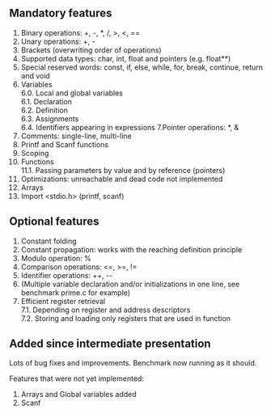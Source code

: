 ## Mandatory features

1. Binary operations: +, -, *, /, >, <, == <br>
2. Unary operations: +, -
3. Brackets (overwriting order of operations)
4. Supported data types: char, int, float and pointers (e.g. float**)
5. Special reserved words: const, if, else, while, for, break, continue, return and void
6. Variables<br>
   6.0. Local and global variables<br>
   6.1. Declaration<br>
   6.2. Definition<br>
   6.3. Assignments<br>
   6.4. Identifiers appearing in expressions
7.Pointer operations: *, &
8. Comments: single-line, multi-line
9. Printf and Scanf functions
10. Scoping
11. Functions<br>
    11.1. Passing parameters by value and by reference (pointers)
12. Optimizations: unreachable and dead code not implemented
13. Arrays
14. Import <stdio.h> (printf, scanf)

## Optional features

1. Constant folding
2. Constant propagation: works with the reaching definition principle
3. Modulo operation: %
4. Comparison operations: <=, >=, !=
5. Identifier operations: ++, --
6. (Multiple variable declaration and/or initializations in one line, see benchmark prime.c for example)
7. Efficient register retrieval<br>
   7.1. Depending on register and address descriptors<br>
   7.2. Storing and loading only registers that are used in function

## Added since intermediate presentation

Lots of bug fixes and improvements. Benchmark now running as it should.

Features that were not yet implemented:

1. Arrays and Global variables added
2. Scanf
